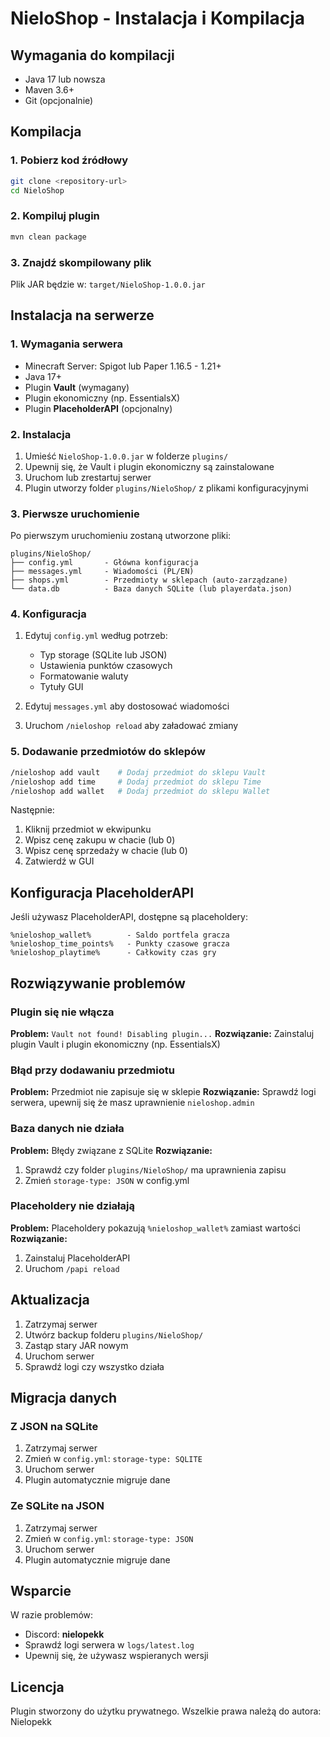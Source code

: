 # NieloShop - Instalacja i Kompilacja

## Wymagania do kompilacji

- Java 17 lub nowsza
- Maven 3.6+
- Git (opcjonalnie)

## Kompilacja

### 1. Pobierz kod źródłowy

```bash
git clone <repository-url>
cd NieloShop
```

### 2. Kompiluj plugin

```bash
mvn clean package
```

### 3. Znajdź skompilowany plik

Plik JAR będzie w: `target/NieloShop-1.0.0.jar`

## Instalacja na serwerze

### 1. Wymagania serwera

- Minecraft Server: Spigot lub Paper 1.16.5 - 1.21+
- Java 17+
- Plugin **Vault** (wymagany)
- Plugin ekonomiczny (np. EssentialsX)
- Plugin **PlaceholderAPI** (opcjonalny)

### 2. Instalacja

1. Umieść `NieloShop-1.0.0.jar` w folderze `plugins/`
2. Upewnij się, że Vault i plugin ekonomiczny są zainstalowane
3. Uruchom lub zrestartuj serwer
4. Plugin utworzy folder `plugins/NieloShop/` z plikami konfiguracyjnymi

### 3. Pierwsze uruchomienie

Po pierwszym uruchomieniu zostaną utworzone pliki:

```
plugins/NieloShop/
├── config.yml       - Główna konfiguracja
├── messages.yml     - Wiadomości (PL/EN)
├── shops.yml        - Przedmioty w sklepach (auto-zarządzane)
└── data.db          - Baza danych SQLite (lub playerdata.json)
```

### 4. Konfiguracja

1. Edytuj `config.yml` według potrzeb:
   - Typ storage (SQLite lub JSON)
   - Ustawienia punktów czasowych
   - Formatowanie waluty
   - Tytuły GUI

2. Edytuj `messages.yml` aby dostosować wiadomości

3. Uruchom `/nieloshop reload` aby załadować zmiany

### 5. Dodawanie przedmiotów do sklepów

```bash
/nieloshop add vault    # Dodaj przedmiot do sklepu Vault
/nieloshop add time     # Dodaj przedmiot do sklepu Time
/nieloshop add wallet   # Dodaj przedmiot do sklepu Wallet
```

Następnie:
1. Kliknij przedmiot w ekwipunku
2. Wpisz cenę zakupu w chacie (lub 0)
3. Wpisz cenę sprzedaży w chacie (lub 0)
4. Zatwierdź w GUI

## Konfiguracja PlaceholderAPI

Jeśli używasz PlaceholderAPI, dostępne są placeholdery:

```
%nieloshop_wallet%        - Saldo portfela gracza
%nieloshop_time_points%   - Punkty czasowe gracza
%nieloshop_playtime%      - Całkowity czas gry
```

## Rozwiązywanie problemów

### Plugin się nie włącza

**Problem:** `Vault not found! Disabling plugin...`
**Rozwiązanie:** Zainstaluj plugin Vault i plugin ekonomiczny (np. EssentialsX)

### Błąd przy dodawaniu przedmiotu

**Problem:** Przedmiot nie zapisuje się w sklepie
**Rozwiązanie:** Sprawdź logi serwera, upewnij się że masz uprawnienie `nieloshop.admin`

### Baza danych nie działa

**Problem:** Błędy związane z SQLite
**Rozwiązanie:**
1. Sprawdź czy folder `plugins/NieloShop/` ma uprawnienia zapisu
2. Zmień `storage-type: JSON` w config.yml

### Placeholdery nie działają

**Problem:** Placeholdery pokazują `%nieloshop_wallet%` zamiast wartości
**Rozwiązanie:**
1. Zainstaluj PlaceholderAPI
2. Uruchom `/papi reload`

## Aktualizacja

1. Zatrzymaj serwer
2. Utwórz backup folderu `plugins/NieloShop/`
3. Zastąp stary JAR nowym
4. Uruchom serwer
5. Sprawdź logi czy wszystko działa

## Migracja danych

### Z JSON na SQLite

1. Zatrzymaj serwer
2. Zmień w `config.yml`: `storage-type: SQLITE`
3. Uruchom serwer
4. Plugin automatycznie migruje dane

### Ze SQLite na JSON

1. Zatrzymaj serwer
2. Zmień w `config.yml`: `storage-type: JSON`
3. Uruchom serwer
4. Plugin automatycznie migruje dane

## Wsparcie

W razie problemów:
- Discord: **nielopekk**
- Sprawdź logi serwera w `logs/latest.log`
- Upewnij się, że używasz wspieranych wersji

## Licencja

Plugin stworzony do użytku prywatnego.
Wszelkie prawa należą do autora: Nielopekk
